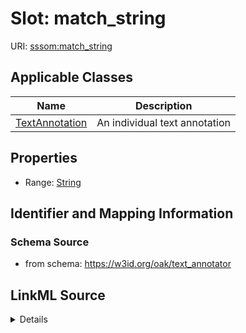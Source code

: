 # Slot: match_string

URI: [sssom:match_string](http://w3id.org/sssom/match_string)



<!-- no inheritance hierarchy -->




## Applicable Classes

| Name | Description |
| --- | --- |
[TextAnnotation](TextAnnotation.md) | An individual text annotation






## Properties

* Range: [String](String.md)







## Identifier and Mapping Information







### Schema Source


* from schema: https://w3id.org/oak/text_annotator




## LinkML Source

<details>
```yaml
name: match_string
from_schema: https://w3id.org/oak/text_annotator
rank: 1000
slot_uri: sssom:match_string
alias: match_string
owner: TextAnnotation
domain_of:
- TextAnnotation
range: string

```
</details>